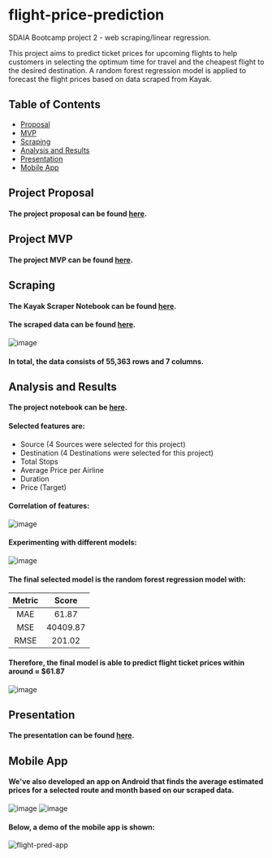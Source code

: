 # flight-price-prediction
SDAIA Bootcamp project 2 - web scraping/linear regression.

This project aims to predict ticket prices for upcoming flights to help customers in selecting the optimum time for travel and the cheapest flight to the desired destination. A random forest regression model is applied to forecast the flight prices based on data scraped from Kayak.

## Table of Contents

- [Proposal](#proposal)
- [MVP](#mvp)
- [Scraping](#scraper)
- [Analysis and Results](#project)
- [Presentation](#presentation)
- [Mobile App](#app)

## Project Proposal <a name="proposal" />
#### The project proposal can be found [here](https://github.com/MeshalAlamr/web-scraping-regression/blob/main/proposal/README.md).


## Project MVP <a name="mvp" />
#### The project MVP can be found [here](https://github.com/MeshalAlamr/web-scraping-regression/tree/main/MVP).

## Scraping <a name="scraper" />
#### The Kayak Scraper Notebook can be found [here](https://github.com/MeshalAlamr/flight-price-prediction/blob/main/kayak-scraper.ipynb).
#### The scraped data can be found [here](https://github.com/MeshalAlamr/flight-price-prediction/tree/main/data).

![image](https://user-images.githubusercontent.com/68873733/137396148-c6b1ae8f-eb64-408a-8606-469eda33bd9a.png)

#### In total, the data consists of 55,363 rows and 7 columns.


## Analysis and Results <a name="project" />

#### The project notebook can be [here](https://github.com/MeshalAlamr/flight-price-prediction/blob/main/flight-price-prediction.ipynb).

#### Selected features are:
- Source (4 Sources were selected for this project)
- Destination (4 Destinations were selected for this project)
- Total Stops
- Average Price per Airline
- Duration
- Price (Target)

#### Correlation of features:

![image](https://user-images.githubusercontent.com/68873733/137396490-c72e4f89-441e-430a-b4a9-831081ff6375.png)

#### Experimenting with different models:
![image](https://user-images.githubusercontent.com/68873733/137396989-02b3f69b-d336-4600-b436-420e68069fb6.png)

#### The final selected model is the random forest regression model with:
| Metric | Score |
|:---:|:---:|
| MAE | 61.87 |
| MSE | 40409.87  |
| RMSE | 201.02 |

#### Therefore, the final model is able to predict flight ticket prices within around  ≈ $61.87

![image](https://user-images.githubusercontent.com/68873733/137399435-4e2da145-512b-4df6-80e3-809e603b1727.png)

## Presentation <a name="presentation" />
#### The presentation can be found [here](https://github.com/MeshalAlamr/flight-price-prediction/blob/main/final-presentation.pdf).

## Mobile App <a name="app" />
#### We've also developed an app on Android that finds the average estimated prices for a selected route and month based on our scraped data.
![image](https://user-images.githubusercontent.com/68873733/137400084-6a63edf3-5c63-4c18-9974-f46e827a8b14.png) 
![image](https://user-images.githubusercontent.com/68873733/137400440-bb827740-6460-4412-ace1-1478f53e98ea.png)

#### Below, a demo of the mobile app is shown:
![flight-pred-app](https://user-images.githubusercontent.com/68873733/137401604-e7118c1c-fd79-4b0d-ac4d-91b019eeb31f.gif)



